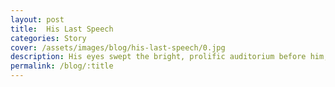 ```yaml
---
layout: post
title:  His Last Speech
categories: Story
cover: /assets/images/blog/his-last-speech/0.jpg
description: His eyes swept the bright, prolific auditorium before him, taking in the young, eager faces, all with their eyes set on him.
permalink: /blog/:title
---
```


